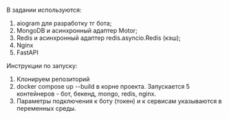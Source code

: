 В задании используются:
1. aiogram для разработку тг бота;
2. MongoDB и асинхронный адаптер Motor;
3. Redis и асинхронный адаптер redis.asyncio.Redis (кэш);
4. Nginx
5. FastAPI

Инструкции по запуску:

1. Клонируем репозиторий
2. docker compose up --build в корне проекта. Запускается 5 контейнеров - бот, бекенд, mongo, redis, nginx. 
3. Параметры подключения к боту (токен) и к сервисам указываются в переменных среды.

